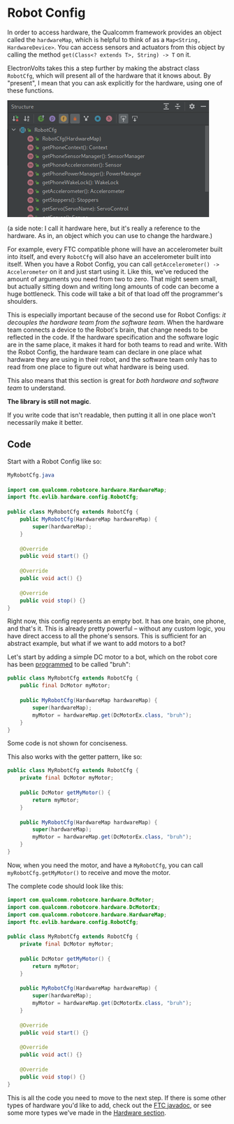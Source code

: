 # Robot Config

In order to access hardware, the Qualcomm framework provides an object called the `hardwareMap`, which is helpful to think of as a `Map<String, HardwareDevice>`. You can access sensors and actuators from this object by calling the method `get(Class<? extends T>, String) -> T` on it.

ElectronVolts takes this a step further by making the abstract class `RobotCfg`, which will present all of the hardware that it knows about. By "present", I mean that you can ask explicitly for the hardware, using one of these functions.

![Hardware presented by default](./config_hardware.png)

(a side note: I call it hardware here, but it's really a reference to the hardware. As in, an object which you can use to change the hardware.)

For example, every FTC compatible phone will have an accelerometer built into itself, and every `RobotCfg` will also have an accelerometer built into itself. When you have a Robot Config, you can call `getAccelerometer() -> Accelerometer` on it and just start using it. Like this, we've reduced the amount of arguments you need from two to zero. That might seem small, but actually sitting down and writing long amounts of code can become a huge bottleneck. This code will take a bit of that load off the programmer's shoulders.

This is especially important because of the second use for Robot Configs: *it decouples the hardware team from the software team*. When the hardware team connects a device to the Robot's brain, that change needs to be reflected in the code. If the hardware specification and the software logic are in the same place, it makes it hard for both teams to read and write. With the Robot Config, the hardware team can declare in one place what hardware they are using in their robot, and the software team only has to read from one place to figure out what hardware is being used.

This also means that this section is great for *both hardware and software team* to understand.

**The library is still not magic**.

If you write code that isn't readable, then putting it all in one place won't necessarily make it better.

## Code

Start with a Robot Config like so:

```java
MyRobotCfg.java

import com.qualcomm.robotcore.hardware.HardwareMap;
import ftc.evlib.hardware.config.RobotCfg;

public class MyRobotCfg extends RobotCfg {
    public MyRobotCfg(HardwareMap hardwareMap) {
        super(hardwareMap);
    }

    @Override
    public void start() {}

    @Override
    public void act() {}

    @Override
    public void stop() {}
}

```

Right now, this config represents an empty bot. It has one brain, one phone, and that's it. This is already pretty powerful – without any custom logic, you have direct access to all the phone's sensors. This is sufficient for an abstract example, but what if we want to add motors to a bot?

Let's start by adding a simple DC motor to a bot, which on the robot core has been [programmed](https://github.com/FIRST-Tech-Challenge/FtcRobotController/wiki/Configuring-Your-Hardware) to be called "bruh":

```java
public class MyRobotCfg extends RobotCfg {
    public final DcMotor myMotor;

    public MyRobotCfg(HardwareMap hardwareMap) {
        super(hardwareMap);
        myMotor = hardwareMap.get(DcMotorEx.class, "bruh");
    }
}
```

Some code is not shown for conciseness.

This also works with the getter pattern, like so:

```java
public class MyRobotCfg extends RobotCfg {
    private final DcMotor myMotor;

    public DcMotor getMyMotor() {
        return myMotor;
    }

    public MyRobotCfg(HardwareMap hardwareMap) {
        super(hardwareMap);
        myMotor = hardwareMap.get(DcMotorEx.class, "bruh");
    }
}
```

Now, when you need the motor, and have a `MyRobotCfg`, you can call `myRobotCfg.getMyMotor()` to receive and move the motor.

The complete code should look like this:

```java
import com.qualcomm.robotcore.hardware.DcMotor;
import com.qualcomm.robotcore.hardware.DcMotorEx;
import com.qualcomm.robotcore.hardware.HardwareMap;
import ftc.evlib.hardware.config.RobotCfg;

public class MyRobotCfg extends RobotCfg {
    private final DcMotor myMotor;

    public DcMotor getMyMotor() {
        return myMotor;
    }

    public MyRobotCfg(HardwareMap hardwareMap) {
        super(hardwareMap);
        myMotor = hardwareMap.get(DcMotorEx.class, "bruh");
    }

    @Override
    public void start() {}

    @Override
    public void act() {}

    @Override
    public void stop() {}
}
```

This is all the code you need to move to the next step. If there is some other types of hardware you'd like to add, check out the [FTC javadoc](https://javadoc.io/doc/org.firstinspires.ftc), or see some more types we've made in the [Hardware section](../../hardware/index.html).
